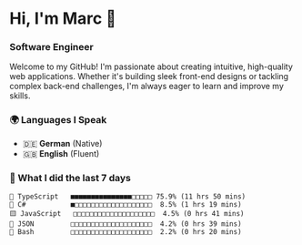 # Hi, I'm Marc 👋 
### Software Engineer

Welcome to my GitHub! I'm passionate about creating intuitive, high-quality web applications. Whether it's building sleek front-end designs or tackling complex back-end challenges, I'm always eager to learn and improve my skills.  

### 🌍 Languages I Speak  
- 🇩🇪 **German** (Native)  
- 🇬🇧 **English** (Fluent)

### 🤯 What I did the last 7 days

```
🔷 TypeScript   ■■■■■■■■■■■■■■■□□□□□ 75.9% (11 hrs 50 mins)
🔷 C#           ■□□□□□□□□□□□□□□□□□□□  8.5% (1 hrs 19 mins)
🟨 JavaScript   □□□□□□□□□□□□□□□□□□□□  4.5% (0 hrs 41 mins)
📄 JSON         □□□□□□□□□□□□□□□□□□□□  4.2% (0 hrs 39 mins)
📄 Bash         □□□□□□□□□□□□□□□□□□□□  2.2% (0 hrs 20 mins)
```
